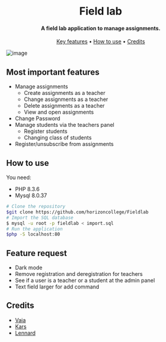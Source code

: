 <h1 align="center">
 <br>
 Field lab
 <br>
</h1>

<h4 align="center">A field lab application to manage assignments.</h4>

<p align="center">
 <a href="#key-features">Key features</a> •
 <a href="#how-to-use">How to use</a> •
 <a href="#credits">Credits</a>
</p>

![image](https://github.com/lean-cc/Fieldlab/assets/114680621/09b0394b-f46e-406e-9724-06ac8efafebf)

## Most important features

* Manage assignments
  - Create assignments as a teacher
  - Change assignments as a teacher
  - Delete assignments as a teacher
  - View and open assignments
* Change Password
* Manage students via the teachers panel
  - Register students
  - Changing class of students
* Register/unsubscribe from assignments

## How to use

You need:
- PHP 8.3.6
- Mysql 8.0.37

```bash
# Clone the repository
$git clone https://github.com/horizoncollege/Fieldlab
# Import the SQL database
$ mysql -u root -p fieldlab < import.sql
# Run the application
$php -S localhost:80
```

## Feature request

- Dark mode
- Remove registration and deregistration for teachers
- See if a user is a teacher or a student at the admin panel
- Text field larger for add command

## Credits

- [Vaia](https://github.com/Vaia05)
- [Kars](https://github.com/lean-cc)
- [Lennard](https://github.com/kaasbaas08)

